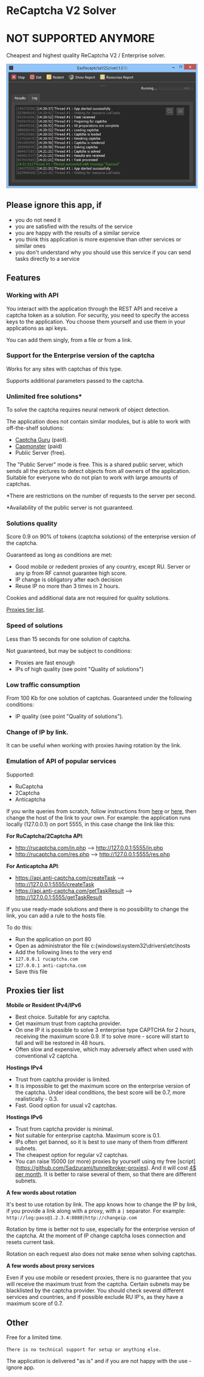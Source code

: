 # ReCaptcha V2 Solver

# NOT SUPPORTED ANYMORE

Cheapest and highest quality ReCaptcha V2 / Enterprise solver.

![](./tests-screen.jpg)

## Please ignore this app, if

- you do not need it
- you are satisfied with the results of the service
- you are happy with the results of a similar service
- you think this application is more expensive than other services or similar ones
- you don't understand why you should use this service if you can send tasks directly to a service

## Features

### Working with API

You interact with the application through the REST API and receive a captcha token as a solution.
For security, you need to specify the access keys to the application.
You choose them yourself and use them in your applications as api keys.

You can add them singly, from a file or from a link.

### Support for the Enterprise version of the captcha

Works for any sites with captchas of this type.

Supports additional parameters passed to the captcha.

### Unlimited free solutions\*

To solve the captcha requires neural network of object detection.

The application does not contain similar modules, but is able to work with off-the-shelf solutions:

-   [Captcha Guru](https://captcha.guru/ru/reg/?ref=100230) (paid).
-   [Capmonster](http://zennolab.com/ru/products/capmonster/capmonster-lite-samples/pid/30bdfb93-7f1d-4cb8-94b6-16ed37b31dd6) (paid)
-   Public Server (free).

The "Public Server" mode is free. This is a shared public server, which sends all the pictures to detect objects from all owners of the application. Suitable for everyone who do not plan to work with large amounts of captchas.

\*There are restrictions on the number of requests to the server per second.

\*Availability of the public server is not guaranteed.

### Solutions quality

Score 0.9 on 90% of tokens (captcha solutions) of the enterprise version of the captcha.

Guaranteed as long as conditions are met:

-   Good mobile or rededent proxies of any country, except RU. Server or any ip from RF cannot guarantee high score.
-   IP change is obligatory after each decision
-   Reuse IP no more than 3 times in 2 hours.

Cookies and additional data are not required for quality solutions.

[Proxies tier list](#proxies-tier-list).

### Speed of solutions

Less than 15 seconds for one solution of captcha.

Not guaranteed, but may be subject to conditions:

-   Proxies are fast enough
-   IPs of high quality (see point "Quality of solutions")

### Low traffic consumption

From 100 Kb for one solution of captchas.
Guaranteed under the following conditions:

-   IP quality (see point "Quality of solutions").

### Change of IP by link.

It can be useful when working with proxies having rotation by the link.

### Emulation of API of popular services

Supported:

- RuCaptcha
- 2Captcha
- Anticaptcha

If you write queries from scratch, follow instructions from [here](https://anti-captcha.com/apidoc) or [here](https://2captcha.com/2captcha-api), then change the host of the link to your own.
For example: the application runs locally (127.0.0.1) on port 5555, in this case change the link like this:

**For RuCaptcha/2Captcha API**:

- http://rucaptcha.com/in.php --> http://127.0.0.1:5555/in.php
- http://rucaptcha.com/res.php --> http://127.0.0.1:5555/res.php

**For Anticaptcha API**:

- https://api.anti-captcha.com/createTask --> http://127.0.0.1:5555/createTask
- https://api.anti-captcha.com/getTaskResult --> http://127.0.0.1:5555/getTaskResult

If you use ready-made solutions and there is no possibility to change the link, you can add a rule to the hosts file.

To do this:

- Run the application on port 80
- Open as administrator the file c:{windows\system32\drivers\etc\hosts
- Add the following lines to the very end
- `127.0.0.1 rucaptcha.com`
- `127.0.0.1 anti-captcha.com`
- Save this file

## Proxies tier list

**Mobile or Resident IPv4/IPv6**
- Best choice. Suitable for any captcha.
- Get maximum trust from captcha provider.
- On one IP it is possible to solve 3 enterprise type CAPTCHA for 2 hours, receiving the maximum score 0.9. If to solve more - score will start to fall and will be restored in 48 hours.
- Often slow and expensive, which may adversely affect when used with conventional v2 captcha.

**Hostings IPv4**
- Trust from captcha provider is limited.
- It is impossible to get the maximum score on the enterprise version of the captcha. Under ideal conditions, the best score will be 0.7, more realistically - 0.3.
- Fast. Good option for usual v2 captchas.

**Hostings IPv6**
- Trust from captcha provider is minimal.
- Not suitable for enterprise captcha. Maximum score is 0.1.
- IPs often get banned, so it is best to use many of them from different subnets.
- The cheapest option for regular v2 captchas.
- You can raise 15000 (or more) proxies by yourself using my free [script] (https://github.com/Sadzurami/tunnelbroker-proxies). And it will cost [4$ per month](https://hetzner.cloud/?ref=u773sH3Kq8gw). It is better to raise several of them, so that there are different subnets.

**A few words about rotation**

It's best to use rotation by link.
The app knows how to change the IP by link, if you provide a link along with a proxy, with a `|` separator.
For example: `http://log:pass@1.2.3.4:8080|http://changeip.com`

Rotation by time is better not to use, especially for the enterprise version of the captcha. At the moment of IP change captcha loses connection and resets current task.

Rotation on each request also does not make sense when solving captchas.

**A few words about proxy services**

Even if you use mobile or resedent proxies, there is no guarantee that you will receive the maximum trust from the captcha.
Certain subnets may be blacklisted by the captcha provider.
You should check several different services and countries, and if possible exclude RU IP's, as they have a maximum score of 0.7.

## Other


Free for a limited time.

`There is no technical support for setup or anything else.`

The application is delivered "as is" and if you are not happy with the use - ignore app.
